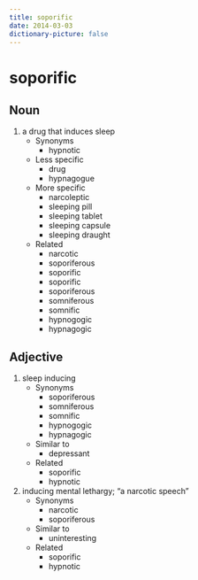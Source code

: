 ```yaml
---
title: soporific
date: 2014-03-03
dictionary-picture: false
---
```


# soporific


## Noun

1. a drug that induces sleep
	- Synonyms
		- hypnotic
	- Less specific
		- drug
		- hypnagogue
	- More specific
		- narcoleptic
		- sleeping pill
		- sleeping tablet
		- sleeping capsule
		- sleeping draught
	- Related
		- narcotic
		- soporiferous
		- soporific
		- soporific
		- soporiferous
		- somniferous
		- somnific
		- hypnogogic
		- hypnagogic

## Adjective

1. sleep inducing
	- Synonyms
		- soporiferous
		- somniferous
		- somnific
		- hypnogogic
		- hypnagogic
	- Similar to
		- depressant
	- Related
		- soporific
		- hypnotic
2. inducing mental lethargy; “a narcotic speech”
	- Synonyms
		- narcotic
		- soporiferous
	- Similar to
		- uninteresting
	- Related
		- soporific
		- hypnotic